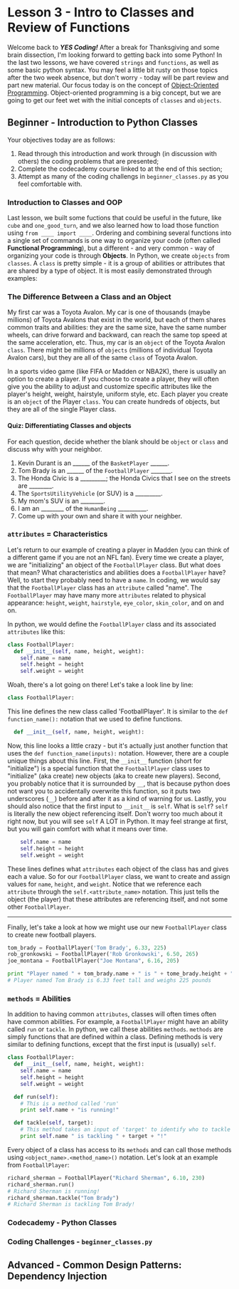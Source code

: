 # Lesson 3 - Intro to Classes and Review of Functions
Welcome back to **_YES Coding!_**  After a break for Thanksgiving and some brain
dissection, I'm looking forward to getting back into some Python!  In the last
two lessons, we have covered `strings` and `functions`, as well as some basic python
syntax.  You may feel a little bit rusty on those topics after the two week
absence, but don't worry - today will be part review and part new material.  Our
focus today is on the concept of [Object-Oriented
Programming](https://en.wikipedia.org/wiki/Object-oriented_programming).
Object-oriented programming is a big concept, but we are going to get our feet
wet with the initial concepts of `classes` and `objects`.
## Beginner - Introduction to Python Classes
Your objectives today are as follows:

1. Read through this introduction and work through (in discussion with others)
the coding problems that are presented;
2. Complete the codecademy course linked to at the end of this section;
3. Attempt as many of the coding challengs in `beginner_classes.py` as you feel
comfortable with.

### Introduction to Classes and OOP
Last lesson, we built some fuctions that could be useful in the future, like
`cube` and `one_good_turn`, and we also learned how to load those function
using `from ____ import ____`.  Ordering and combining several functions into a
single set of commands is one way to organize your code (often called
**Functional Programming**), but a different - and very common - way of
organizing your code is through **Objects**.  In Python, we create `objects`
from `classes`.  A `class` is pretty simple - it is a group of abilities or
attributes that are shared by a type of object.  It is most easily demonstrated
through examples:

### The Difference Between a Class and an Object
My first car was a Toyota Avalon.  My car is one of thousands (maybe
millions) of Toyota Avalons that exist in the world, but each of them shares
common traits and abilities: they are the same size, have the same number
wheels, can drive forward and backward, can reach the same top speed at the
same acceleration, etc.  Thus, my car is an `object` of the
Toyota Avalon `class`.  There might be millions of `objects` (millions of
individual Toyota Avalon cars), but they are all of the same `class` of Toyota
Avalon.

In a sports video game (like FIFA or Madden or NBA2K), there is usually an
option to create a player.  If you choose to create a player, they will often
give you the ability to adjust and customize specific attributes like the
player's height, weight, hairstyle, uniform style, etc.  Each player you create
is an `object` of the Player  `class`.  You can create hundreds of objects,
but they are all of the single Player class.

#### Quiz: Differentiating Classes and objects
For each question, decide whether the blank should be `object` or `class` and
discuss why with your neighbor.

1. Kevin Durant is an ______ of the `BasketPlayer` ______.
2. Tom Brady is an ______ of the `FootballPlayer` _______.
3. The Honda Civic is a _________; the Honda Civics that I see on the streets
are ________.
4. The `SportsUtilityVehicle` (or SUV) is a _________.
5. My mom's SUV is an ________.
6. I am an ________ of the `HumanBeing` __________.
7. Come up with your own and share it with your neighber.

### `attributes` = Characteristics
Let's return to our example of creating a player in Madden (you can think of a
different game if you are not an NFL fan).  Every time we create a player, we
are "initializing" an object of the `FootballPlayer` class.  But what does that
mean?  What characteristics and abilities does a `FootballPlayer` have?  Well, to
start they probably need to have a `name`.  In coding, we would say that the
`FootballPlayer` class has an `attribute` called "name".  The `FootballPlayer`
may have many more `attributes` related to physical appearance: `height`,
`weight`, `hairstyle`, `eye_color`, `skin_color`, and on and on.  

In python, we would define the `FootballPlayer` class and its associated
`attributes` like this:
```python
class FootballPlayer:
  def __init__(self, name, height, weight):
    self.name = name
    self.height = height
    self.weight = weight
```
Woah, there's a lot going on there!  Let's take a look line by line:
```python
class FootballPlayer:
```
This line defines the new class called 'FootballPlayer'.  It is similar to the
`def function_name():` notation that we used to define functions.
```python
  def __init__(self, name, height, weight):
```
Now, this line looks a little crazy - but it's actually just another function that uses
the `def function_name(inputs):` notation.  However, there are a couple unique
things about this line.  First, the `__init__` function (short for "initialize")
is a special function that the `FootballPlayer` class uses to "initialize" (aka
create) new objects (aka to create new players).  Second, you probably notice
that it is surrounded by `__`, that is because python
does not want you to accidentally overwrite this function, so it puts two
underscores (`__`) before and after it as a kind of warning for us.  Lastly, you should also
notice that the first input to `__init__` is `self`.  What is `self`?  `self`
is literally the new object referencing itself.  Don't worry too much about it right
now, but you will see `self` A LOT in Python. It may feel strange at first, but
you will gain comfort with what it means over time.
```python
    self.name = name
    self.height = height
    self.weight = weight
```
These lines defines what `attributes` each object of the class has and gives
each a value.  So for our
`FootballPlayer` class, we want to create and assign values for `name`,
`height`, and `weight`.  Notice that we reference each `attribute` through the
`self.<attribute_name>` notation.  This just tells the object (the player) that
these attributes are referencing itself, and not some other `FootballPlayer`.

---

Finally, let's take a look at how we might use our new `FootballPlayer` class to
create new football players.
```python
tom_brady = FootballPlayer('Tom Brady', 6.33, 225)
rob_gronkowski = FootballPlayer('Rob Gronkowski', 6.50, 265)
joe_montana = FootballPlayer("Joe Montana", 6.16, 205)

print "Player named " + tom_brady.name + " is " + tome_brady.height + "feet tall and weighs " + tom_brady.weight + " pounds"
# Player named Tom Brady is 6.33 feet tall and weighs 225 pounds
```


### `methods` = Abilities
In addition to having common `attributes`, classes will often times often have
common abilities.  For example, a `FootballPlayer` might have an ability called
`run` or `tackle`.  In python, we call these abilities `methods`.  `methods` are
simply functions that are defined within a class.  Defining methods is very
similar to defining functions, except that the first input is (usually) `self`.
```python
class FootballPlayer:
  def __init__(self, name, height, weight):
    self.name = name
    self.height = height
    self.weight = weight

  def run(self):
    # This is a method called 'run'
    print self.name + "is running!"

  def tackle(self, target):
    # This method takes an input of 'target' to identify who to tackle
    print self.name " is tackling " + target + "!"
```
Every object of a class has access to its `methods` and can call those methods
using `<object_name>.<method_name>()` notation.  Let's look at an example from
`FootballPlayer`:
```python
richard_sherman = FootballPlayer("Richard Sherman", 6.10, 230)
richard_sherman.run()
# Richard Sherman is running!
richard_sherman.tackle("Tom Brady")
# Richard Sherman is tackling Tom Brady!
```

### Codecademy - Python Classes
### Coding Challenges - `beginner_classes.py`
## Advanced - Common Design Patterns: Dependency Injection
